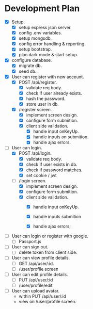 # Development Plan

* [x] Setup.
    * [x] setup express json server.
    * [x] config .env variables.
    * [x] setup mongodb.
    * [x] config error handling & reporting.
    * [x] setup bootstrap.
    * [x] plan dark mode & start setup.

* [x] configure database.
    * [x] migrate db.
    * [x] seed db.

* [x] User can register with new account.
    * [x] POST /api/register.
        * [x] validate req body.
        * [x] check if user already exists.
        * [x] hash the password.
        * [x] store user in db.
    * [x] /register screen.
        * [x] implement screen design.
        * [x] configure form submition.
        * [x] client side validation.
            * [x] handle input onKeyUp.
            * [x] handle inputs on submition.
            * [x] handle ajax errors.

* [ ] User can login.
    * [x] POST /api/login.
        * [x] validate req body.
        * [x] check if user exists in db.
        * [x] check if password matches.
        * [x] set cookie / jwt
    * [ ] /login screen.
        * [x] implement screen design.
        * [x] configure form submition.
        * [x] client side validation.
            * [x] handle input onKeyUp.
            * [x] handle inputs submition
            * [x] handle ajax errors;
        

* [ ] User can login or register with google.
    * [ ] Passport.js

* [ ] User can sign out.
    * [ ] delete token from client side.

* [ ] User can view profile details.
    * [ ] GET /api/user/:id.
    * [ ] /user/profile screen

* [ ] User can edit profile details.
    * [ ] PUT /api/user/:id
    * [ ] /user/profile/edit

* [ ] User can upload avatar.
    * within PUT /api/user/:id
    * view on /user/profile screen.
